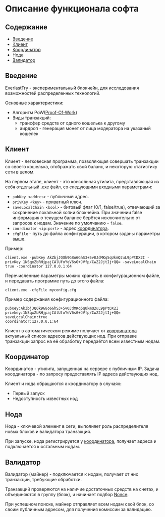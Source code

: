 # Описание функционала софта

## Содержание
- [Введение](#введение)
- [Клиент](#клиент)
- [Координатор](#координатор)
- [Нода](#нода)
- [Валидатор](#валидатор)

## Введение
EverlastTry - экспериментальный блокчейн, для исследования возможностей распределенных технологий.

Основные характеристики:
- Алгоритм PoW([Proof-Of-Work](https://forklog.com/chto-takoe-proof-of-work-i-proof-of-stake/))
- Виды транзакций:
  - трансфер средств от одного кошелька к другому
  - аирдроп - генерация монет от лица модератора на указаный кошелек

## Клиент
Клиент - легковесная программа, позволяющая совершать транзакции со своего кошелька, отображать свой баланс, и некоторую статистику сети в целом.

На первом этапе, клиент - это консольная утилита, представляющая из себя отдельный .exe файл, со следующими входными параметрами:
- ``pubKey <addres>`` - публичный адрес.
- ``privKey <key>`` - приватный ключ.
- ``saveLocalChain <bool>`` - битовый флаг (0/1, false/true), отвечающий за сохранение локальной копии блокчейна. При значении false информация о текущем балансе берётся исключительно от запросов к нодам. Значение по умолчанию - `false`.
- ``coordinator <ip:port>`` - адрес [координатора](#координатор).
- ``cfgFile`` - путь до файла конфигурации, в котором заданы параметры выше.

Пример:

``client.exe -pubKey AkZbjJQOk9G8o6GhS3+5v0JdMKq5qUkmQ2uL9pPtDX2I -privKey 1NSqxZbRHjpajCAlUfoYeV6sG+JVfp/CwZ2JjtIj+QQ= -saveLocalChain true -coordinator 127.0.0.1:64``

Перечисленные параметры можно хранить в конфигурационном файле, и передавать программе путь до этого файла:

``client.exe -cfgFile myconfig.cfg``

Пример содержания конфигурационного файла:
```
pubKey:AkZbjJQOk9G8o6GhS3+5v0JdMKq5qUkmQ2uL9pPtDX2I
privkey:1NSqxZbRHjpajCAlUfoYeV6sG+JVfp/CwZ2JjtIj+QQ=
saveLocalChain:true
coordinator:127.0.0.1:64
```
Клиент в автоматическом режиме получает от [координатора](#координатор) актуальный список адресов действующих нод.
При отправке транзакции запрос на её обработку передаётся всем известным нодам.

## Координатор
Координатор - утилита, запущенная на сервере с публичным IP. Задача координатора - по запросу предоставлять IP адреса действующих нод.

Клиент и нода обращаются к координатору в случаях:
- Первый запуск
- Недоступность известных нод

## Нода
Нода - ключевой элемент в сети, выполняет роль распределителя новых блоков и валидатора транзакций.

При запуске, нода регистрируется у [координатора](#координатор), получает адреса и подключается к остальным нодам.

## Валидатор
Валидатор (майнер) - подключается к нодам, получает от них транзакции, требующие обработки.

Транзакций проверяются на наличие достаточных средств на счетах, и объединяются в группу (блок), и начинает подбор [Nonce](https://coincentral.com/what-is-a-nonce-proof-of-work/#:~:text=The%20nonce%20is%20a%20central,blockchains%20and%20cryptocurrencies%20like%20Bitcoin.&text=The%20nonce%20is%20a%20random,so%20win%20the%20block%20reward.).

При успешном поиске, майнер отправляет всем нодам свой блок, со своим публичным адресом, для получения комиссии за валидацию.
